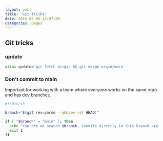 ```yaml
---
layout: post
title: "Git Tricks"
date: 2024-04-03 14:07:00
categories: pages
---
```


## Git tricks

### update
```bash
alias update='git fetch origin && git merge orgin/main'
```

### Don't commit to main
Important for working with a team where everyone works on the same repo and has dev branches.
```bash
#!/bin/sh

branch="$(git rev-parse --abbrev-ref HEAD)"

if [ "$branch" = "main" ]; then
  echo "You are on branch $branch. Commits directly to this branch are not allowed."
  exit 1
fi
```
